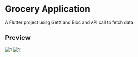 # Grocery Application

A Flutter project using GetX and Bloc and API call to fetch data

## Preview

![1](https://user-images.githubusercontent.com/64202952/172196508-c1929b98-34a1-497e-b318-53d015d7662d.png) ![2](https://user-images.githubusercontent.com/64202952/172196514-cf2db0c5-335e-44b8-985a-aa1c7d38df57.png)
